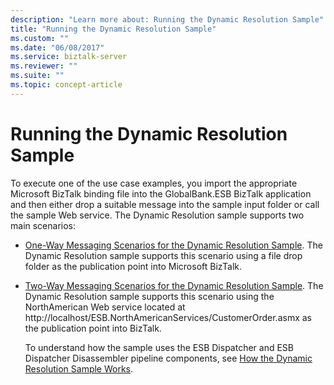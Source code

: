 ```yaml
---
description: "Learn more about: Running the Dynamic Resolution Sample"
title: "Running the Dynamic Resolution Sample"
ms.custom: ""
ms.date: "06/08/2017"
ms.service: biztalk-server
ms.reviewer: ""
ms.suite: ""
ms.topic: concept-article
---
```

# Running the Dynamic Resolution Sample
To execute one of the use case examples, you import the appropriate Microsoft BizTalk binding file into the GlobalBank.ESB BizTalk application and then either drop a suitable message into the sample input folder or call the sample Web service. The Dynamic Resolution sample supports two main scenarios:  
  
- [One-Way Messaging Scenarios for the Dynamic Resolution Sample](../esb-toolkit/one-way-messaging-scenarios-for-the-dynamic-resolution-sample.md). The Dynamic Resolution sample supports this scenario using a file drop folder as the publication point into Microsoft BizTalk.  
  
- [Two-Way Messaging Scenarios for the Dynamic Resolution Sample](../esb-toolkit/two-way-messaging-scenarios-for-the-dynamic-resolution-sample.md). The Dynamic Resolution sample supports this scenario using the NorthAmerican Web service located at http://localhost/ESB.NorthAmericanServices/CustomerOrder.asmx as the publication point into BizTalk.  
  
  To understand how the sample uses the ESB Dispatcher and ESB Dispatcher Disassembler pipeline components, see [How the Dynamic Resolution Sample Works](../esb-toolkit/how-the-dynamic-resolution-sample-works.md).
